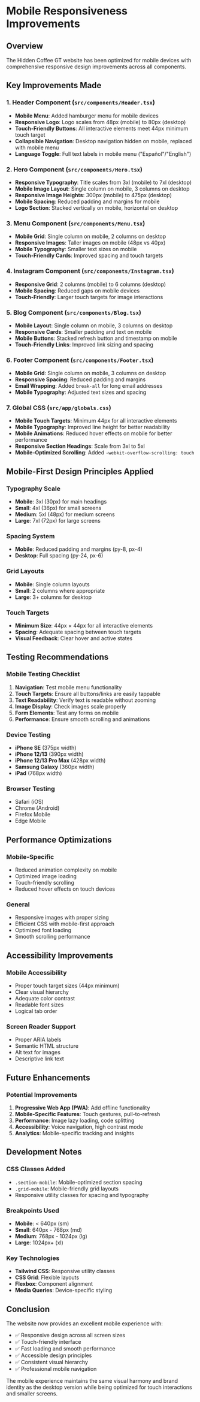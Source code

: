 # Mobile Responsiveness Improvements

## Overview
The Hidden Coffee GT website has been optimized for mobile devices with comprehensive responsive design improvements across all components.

## Key Improvements Made

### 1. Header Component (`src/components/Header.tsx`)
- **Mobile Menu**: Added hamburger menu for mobile devices
- **Responsive Logo**: Logo scales from 48px (mobile) to 80px (desktop)
- **Touch-Friendly Buttons**: All interactive elements meet 44px minimum touch target
- **Collapsible Navigation**: Desktop navigation hidden on mobile, replaced with mobile menu
- **Language Toggle**: Full text labels in mobile menu ("Español"/"English")

### 2. Hero Component (`src/components/Hero.tsx`)
- **Responsive Typography**: Title scales from 3xl (mobile) to 7xl (desktop)
- **Mobile Image Layout**: Single column on mobile, 3 columns on desktop
- **Responsive Image Heights**: 300px (mobile) to 475px (desktop)
- **Mobile Spacing**: Reduced padding and margins for mobile
- **Logo Section**: Stacked vertically on mobile, horizontal on desktop

### 3. Menu Component (`src/components/Menu.tsx`)
- **Mobile Grid**: Single column on mobile, 2 columns on desktop
- **Responsive Images**: Taller images on mobile (48px vs 40px)
- **Mobile Typography**: Smaller text sizes on mobile
- **Touch-Friendly Cards**: Improved spacing and touch targets

### 4. Instagram Component (`src/components/Instagram.tsx`)
- **Responsive Grid**: 2 columns (mobile) to 6 columns (desktop)
- **Mobile Spacing**: Reduced gaps on mobile devices
- **Touch-Friendly**: Larger touch targets for image interactions

### 5. Blog Component (`src/components/Blog.tsx`)
- **Mobile Layout**: Single column on mobile, 3 columns on desktop
- **Responsive Cards**: Smaller padding and text on mobile
- **Mobile Buttons**: Stacked refresh button and timestamp on mobile
- **Touch-Friendly Links**: Improved link sizing and spacing

### 6. Footer Component (`src/components/Footer.tsx`)
- **Mobile Grid**: Single column on mobile, 3 columns on desktop
- **Responsive Spacing**: Reduced padding and margins
- **Email Wrapping**: Added `break-all` for long email addresses
- **Mobile Typography**: Adjusted text sizes and spacing

### 7. Global CSS (`src/app/globals.css`)
- **Mobile Touch Targets**: Minimum 44px for all interactive elements
- **Mobile Typography**: Improved line height for better readability
- **Mobile Animations**: Reduced hover effects on mobile for better performance
- **Responsive Section Headings**: Scale from 3xl to 5xl
- **Mobile-Optimized Scrolling**: Added `-webkit-overflow-scrolling: touch`

## Mobile-First Design Principles Applied

### Typography Scale
- **Mobile**: 3xl (30px) for main headings
- **Small**: 4xl (36px) for small screens
- **Medium**: 5xl (48px) for medium screens
- **Large**: 7xl (72px) for large screens

### Spacing System
- **Mobile**: Reduced padding and margins (py-8, px-4)
- **Desktop**: Full spacing (py-24, px-6)

### Grid Layouts
- **Mobile**: Single column layouts
- **Small**: 2 columns where appropriate
- **Large**: 3+ columns for desktop

### Touch Targets
- **Minimum Size**: 44px × 44px for all interactive elements
- **Spacing**: Adequate spacing between touch targets
- **Visual Feedback**: Clear hover and active states

## Testing Recommendations

### Mobile Testing Checklist
1. **Navigation**: Test mobile menu functionality
2. **Touch Targets**: Ensure all buttons/links are easily tappable
3. **Text Readability**: Verify text is readable without zooming
4. **Image Display**: Check images scale properly
5. **Form Elements**: Test any forms on mobile
6. **Performance**: Ensure smooth scrolling and animations

### Device Testing
- **iPhone SE** (375px width)
- **iPhone 12/13** (390px width)
- **iPhone 12/13 Pro Max** (428px width)
- **Samsung Galaxy** (360px width)
- **iPad** (768px width)

### Browser Testing
- Safari (iOS)
- Chrome (Android)
- Firefox Mobile
- Edge Mobile

## Performance Optimizations

### Mobile-Specific
- Reduced animation complexity on mobile
- Optimized image loading
- Touch-friendly scrolling
- Reduced hover effects on touch devices

### General
- Responsive images with proper sizing
- Efficient CSS with mobile-first approach
- Optimized font loading
- Smooth scrolling performance

## Accessibility Improvements

### Mobile Accessibility
- Proper touch target sizes (44px minimum)
- Clear visual hierarchy
- Adequate color contrast
- Readable font sizes
- Logical tab order

### Screen Reader Support
- Proper ARIA labels
- Semantic HTML structure
- Alt text for images
- Descriptive link text

## Future Enhancements

### Potential Improvements
1. **Progressive Web App (PWA)**: Add offline functionality
2. **Mobile-Specific Features**: Touch gestures, pull-to-refresh
3. **Performance**: Image lazy loading, code splitting
4. **Accessibility**: Voice navigation, high contrast mode
5. **Analytics**: Mobile-specific tracking and insights

## Development Notes

### CSS Classes Added
- `.section-mobile`: Mobile-optimized section spacing
- `.grid-mobile`: Mobile-friendly grid layouts
- Responsive utility classes for spacing and typography

### Breakpoints Used
- **Mobile**: < 640px (sm)
- **Small**: 640px - 768px (md)
- **Medium**: 768px - 1024px (lg)
- **Large**: 1024px+ (xl)

### Key Technologies
- **Tailwind CSS**: Responsive utility classes
- **CSS Grid**: Flexible layouts
- **Flexbox**: Component alignment
- **Media Queries**: Device-specific styling

## Conclusion

The website now provides an excellent mobile experience with:
- ✅ Responsive design across all screen sizes
- ✅ Touch-friendly interface
- ✅ Fast loading and smooth performance
- ✅ Accessible design principles
- ✅ Consistent visual hierarchy
- ✅ Professional mobile navigation

The mobile experience maintains the same visual harmony and brand identity as the desktop version while being optimized for touch interactions and smaller screens. 